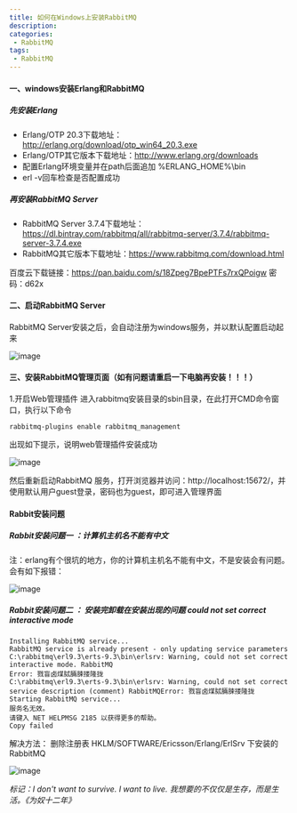 ```yaml
---
title: 如何在Windows上安装RabbitMQ
description: 
categories:
 - RabbitMQ
tags:
 - RabbitMQ
---
```


####  一、windows安装Erlang和RabbitMQ 
##### 先安装Erlang
- Erlang/OTP 20.3下载地址：http://erlang.org/download/otp_win64_20.3.exe
- Erlang/OTP其它版本下载地址：http://www.erlang.org/downloads
- 配置Erlang环境变量并在path后面追加 %ERLANG_HOME%\bin 
- erl -v回车检查是否配置成功

<!-- more -->

##### 再安装RabbitMQ Server
- RabbitMQ Server 3.7.4下载地址：
https://dl.bintray.com/rabbitmq/all/rabbitmq-server/3.7.4/rabbitmq-server-3.7.4.exe
- RabbitMQ其它版本下载地址：https://www.rabbitmq.com/download.html

 百度云下载链接：https://pan.baidu.com/s/18Zpeg7BpePTFs7rxQPoigw 密码：d62x
 
#### 二、启动RabbitMQ Server

RabbitMQ Server安装之后，会自动注册为windows服务，并以默认配置启动起来

![image](http://cnsyear.com/images/blog/20180709140141198.png)


#### 三、安装RabbitMQ管理页面（如有问题请重启一下电脑再安装！！！）

1.开启Web管理插件
进入rabbitmq安装目录的sbin目录，在此打开CMD命令窗口，执行以下命令

```
rabbitmq-plugins enable rabbitmq_management
```

出现如下提示，说明web管理插件安装成功

![image](http://cnsyear.com/images/blog/20180709140443957.png)

然后重新启动RabbitMQ 服务，打开浏览器并访问：http://localhost:15672/，并使用默认用户guest登录，密码也为guest，即可进入管理界面


#### Rabbit安装问题

#####  Rabbit安装问题一 ：计算机主机名不能有中文

注：erlang有个很坑的地方，你的计算机主机名不能有中文，不是安装会有问题。会有如下报错：

![image](http://cnsyear.com/images/blog/20180717203411418.png)

#####  Rabbit安装问题二 ： 安装完卸载在安装出现的问题 could not set correct interactive mode

```
Installing RabbitMQ service... 
RabbitMQ service is already present - only updating service parameters
C:\rabbitmq\erl9.3\erts-9.3\bin\erlsrv: Warning, could not set correct interactive mode. RabbitMQ
Error: 戮盲卤煤脦脼脨搂隆拢
C:\rabbitmq\erl9.3\erts-9.3\bin\erlsrv: Warning, could not set correct service description (comment) RabbitMQError: 戮盲卤煤脦脼脨搂隆拢
Starting RabbitMQ service...
服务名无效。
请键入 NET HELPMSG 2185 以获得更多的帮助。
Copy failed

```

解决方法：
删除注册表  HKLM/SOFTWARE/Ericsson/Erlang/ErlSrv 下安装的RabbitMQ

![image](http://cnsyear.com/images/blog/20180719204603395.png)

*标记：I don't want to survive. I want to live. 我想要的不仅仅是生存，而是生活。《为奴十二年》*
